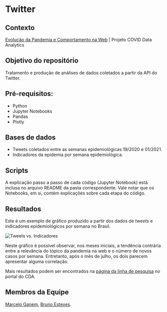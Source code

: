 # Twitter
## Contexto
[Evolução da Pandemia e Comportamento na Web](http://covid.dcc.ufmg.br/linhas/web/) | Projeto COVID Data Analytics

## Objetivo do repositório
Tratamento e produção de análises de dados coletados a partir da API do Twitter.

## Pré-requisitos:

 - Python
 - Jupyter Notebooks
 - Pandas
 - Plotly

## Bases de dados
 - Tweets coletados entre as semanas epidemiológicas 19/2020 e 01/2021.
 - Indicadores da epidemia por semana epidemiológica.

## Scripts
A explicação passo a passo de cada código (Jupyter Notebook) está inclusa no arquivo README da pasta correspondente. Vale notar que os Notebooks, em si, contém explicações sobre cada etapa do código.
## Resultados
Este é um exemplo de gráfico produzido a partir dos dados de <i>tweets</i> e indicadores epidemiológicos por semana no Brasil.

![Tweets vs. Indicadores](Dados%20do%20Twitter%20e%20Indicadores/Gráficos/svg/cases_vs_tweets.svg)

Neste gráfico é possível observar, nos meses iniciais, a tendência contrária entre a relevância do tópico da pandemia na web e o número de novos casos por semana. Entretanto, após o mês de julho, os dois parecem apresentar alguma correlação.

Mais resultados  podem ser encontrados na [página da linha de pesquisa](http://covid.dcc.ufmg.br/linhas/web/) no portal do CDA.
## Membros da Equipe
[Marcelo Ganem](https://github.com/masganem), [Bruno Esteves](https://github.com/Bruh-Camps).
